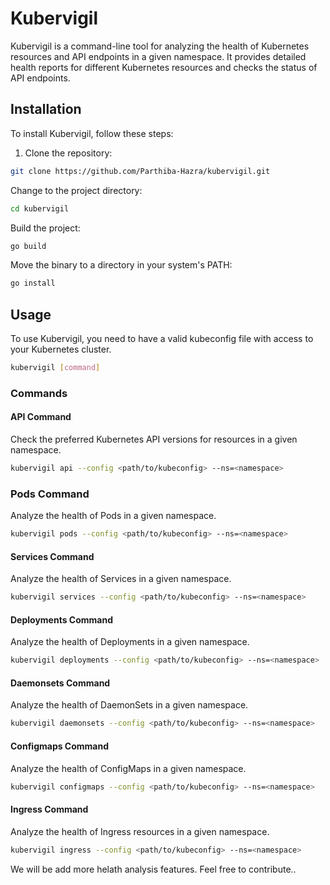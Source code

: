 # Kubervigil

Kubervigil is a command-line tool for analyzing the health of Kubernetes resources and API endpoints in a given namespace. It provides detailed health reports for different Kubernetes resources and checks the status of API endpoints.

## Installation

To install Kubervigil, follow these steps:

1. Clone the repository:

```bash
git clone https://github.com/Parthiba-Hazra/kubervigil.git
```
Change to the project directory:
```bash
cd kubervigil
```
Build the project:
```bash
go build
```
Move the binary to a directory in your system's PATH:
```bash
go install
```
## Usage
To use Kubervigil, you need to have a valid kubeconfig file with access to your Kubernetes cluster.

```bash
kubervigil [command]
```
### Commands
#### API Command
Check the preferred Kubernetes API versions for resources in a given namespace.

```bash
kubervigil api --config <path/to/kubeconfig> --ns=<namespace>
```
### Pods Command
Analyze the health of Pods in a given namespace.

```bash
kubervigil pods --config <path/to/kubeconfig> --ns=<namespace>
```
#### Services Command
Analyze the health of Services in a given namespace.

```bash
kubervigil services --config <path/to/kubeconfig> --ns=<namespace>
````
#### Deployments Command
Analyze the health of Deployments in a given namespace.

```bash
kubervigil deployments --config <path/to/kubeconfig> --ns=<namespace>
```
#### Daemonsets Command
Analyze the health of DaemonSets in a given namespace.

```bash
kubervigil daemonsets --config <path/to/kubeconfig> --ns=<namespace>
```
#### Configmaps Command
Analyze the health of ConfigMaps in a given namespace.

```bash
kubervigil configmaps --config <path/to/kubeconfig> --ns=<namespace>
```
#### Ingress Command
Analyze the health of Ingress resources in a given namespace.

```bash
kubervigil ingress --config <path/to/kubeconfig> --ns=<namespace>
```

We will be add more helath analysis features.
Feel free to contribute.. 